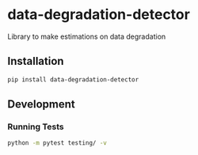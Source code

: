 # data-degradation-detector
Library to make estimations on data degradation

## Installation

```bash
pip install data-degradation-detector
```

## Development

### Running Tests

```bash
python -m pytest testing/ -v
```

